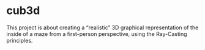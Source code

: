 # cub3d

This project is about creating a “realistic” 3D graphical representation of the inside of a maze from a first-person perspective, using the Ray-Casting principles.
